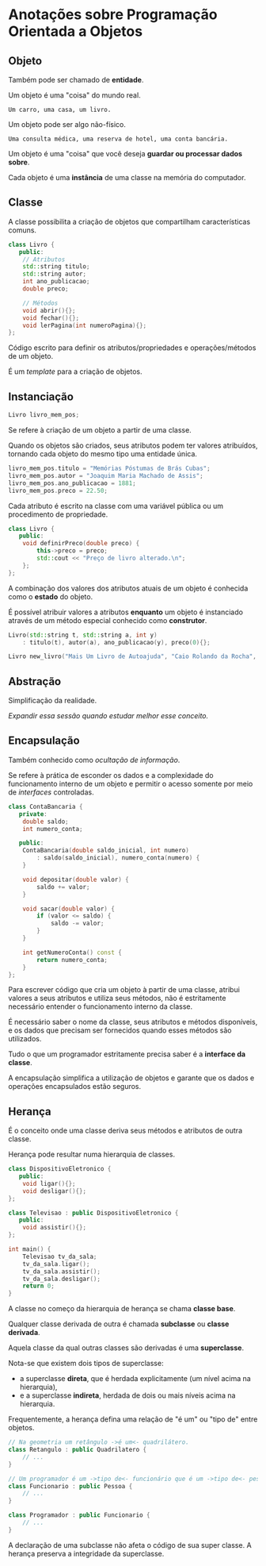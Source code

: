 # Anotações sobre Programação Orientada a Objetos

## Objeto

Também pode ser chamado de **entidade**.

Um objeto é uma "coisa" do mundo real.
```
Um carro, uma casa, um livro.
```

Um objeto pode ser algo não-físico.
```
Uma consulta médica, uma reserva de hotel, uma conta bancária.
```

Um objeto é uma "coisa" que você deseja **guardar ou processar dados sobre**.

Cada objeto é uma **instância** de uma classe na memória do computador.

## Classe
A classe possibilita a criação de objetos que compartilham características comuns.

```C++
class Livro {
   public:
    // Atributos
    std::string titulo;
    std::string autor;
    int ano_publicacao;
    double preco;

    // Métodos
    void abrir(){};
    void fechar(){};
    void lerPagina(int numeroPagina){};
};
```

Código escrito para definir os atributos/propriedades e operações/métodos de um objeto.

É um *template* para a criação de objetos.

## Instanciação

```C++
Livro livro_mem_pos;
```

Se refere à criação de um objeto a partir de uma classe.

Quando os objetos são criados, seus atributos podem ter valores atribuídos, tornando cada objeto do mesmo tipo uma entidade única.

```C++
livro_mem_pos.titulo = "Memórias Póstumas de Brás Cubas";
livro_mem_pos.autor = "Joaquim Maria Machado de Assis";
livro_mem_pos.ano_publicacao = 1881;
livro_mem_pos.preco = 22.50;
```

Cada atributo é escrito na classe com uma variável pública ou um procedimento de propriedade.

```cpp
class Livro {
   public:
    void definirPreco(double preco) {
        this->preco = preco;
        std::cout << "Preço de livro alterado.\n";
    };
};
```

A combinação dos valores dos atributos atuais de um objeto é conhecida como o **estado** do objeto.

É possível atribuir valores a atributos **enquanto** um objeto é instanciado através de um método especial conhecido como **construtor**.

```C++
Livro(std::string t, std::string a, int y)
    : titulo(t), autor(a), ano_publicacao(y), preco(0){};
```
```C++
Livro new_livro("Mais Um Livro de Autoajuda", "Caio Rolando da Rocha", 2022);
```

## Abstração

Simplificação da realidade.

*Expandir essa sessão quando estudar melhor esse conceito.*

## Encapsulação

Também conhecido como *ocultação de informação*.

Se refere à prática de esconder os dados e a complexidade do funcionamento interno de um objeto e permitir o acesso somente por meio de *interfaces* controladas.

```C++
class ContaBancaria {
   private:
    double saldo;
    int numero_conta;

   public:
    ContaBancaria(double saldo_inicial, int numero)
        : saldo(saldo_inicial), numero_conta(numero) {
    }

    void depositar(double valor) {
        saldo += valor;
    }

    void sacar(double valor) {
        if (valor <= saldo) {
            saldo -= valor;
        }
    }

    int getNumeroConta() const {
        return numero_conta;
    }
};
```

Para escrever código que cria um objeto à partir de uma classe, atribui valores a seus atributos e utiliza seus métodos, não é estritamente necessário entender o funcionamento interno da classe.

É necessário saber o nome da classe, seus atributos e métodos disponíveis, e os dados que precisam ser fornecidos quando esses métodos são utilizados.

Tudo o que um programador estritamente precisa saber é a **interface da classe**.

A encapsulação simplifica a utilização de objetos e garante que os dados e operações encapsulados estão seguros.

## Herança

É o conceito onde uma classe deriva seus métodos e atributos de outra classe.

Herança pode resultar numa hierarquia de classes.

```C++
class DispositivoEletronico {
   public:
    void ligar(){};
    void desligar(){};
};

class Televisao : public DispositivoEletronico {
   public:
    void assistir(){};
};

int main() {
    Televisao tv_da_sala;
    tv_da_sala.ligar();
    tv_da_sala.assistir();
    tv_da_sala.desligar();
    return 0;
}
```

A classe no começo da hierarquia de herança se chama **classe base**.

Qualquer classe derivada de outra é chamada **subclasse** ou **classe derivada**.

Aquela classe da qual outras classes são derivadas é uma **superclasse**. 

Nota-se que existem dois tipos de superclasse:
- a superclasse **direta**, que é herdada explicitamente (um nível acima na hierarquia),
- e a superclasse **indireta**, herdada de dois ou mais níveis acima na hierarquia.

Frequentemente, a herança defina uma relação de "é um" ou "tipo de" entre objetos.

```C++
// Na geometria um retângulo ->é um<- quadrilátero.
class Retangulo : public Quadrilatero {
    // ...
}
```
```C++
// Um programador é um ->tipo de<- funcionário que é um ->tipo de<- pessoa.
class Funcionario : public Pessoa {
    // ...
}

class Programador : public Funcionario {
    // ...
}
```

A declaração de uma subclasse não afeta o código de sua super classe. A herança preserva a integridade da superclasse.